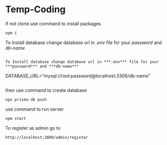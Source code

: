 # Temp-Coding

if not clone use command to install packages
```
npm i 
```
To Install database change database url in *.env* file for your *password* and *db-name*
```

To Install database change database url in ***.env*** file for your ***password*** and ***db-name***
```
DATABASE_URL="mysql://root:password@localhost:3306/db-name"
```
```

then use command to create database
```
npx prisma db push 
```

use command to run server
```
npm start 
```

To register as admin go to
```
http://localhost:3000/admin/register
```
